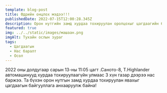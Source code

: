 ```yaml
---
template: blog-post
title: Өдрийн онцлох мэдээ!!!
publishedDate: 2022-07-15T12:00:28.345Z
description: Орон нутгийн замд хурдаа тохируулан оролцохыг цагдаагийн байгууллага анхааруулж байна
featured: true
img: ../../static/images/машаан.png
imgAlt: Тухайн ослын зураг
tags:
  - Цагдаагын
  - Нас баралт
  - Осол
---
```

2022 оны долдугаар сарын 13-ны 11:05 цагт .Саното-8, Т.Highlander автомашинууд хурдаа тохируулаагүйн улмаас 3 хүн газар дээрээ нас баржээ.
Та бүхэн орон нутгын замд хурдаа тохируулан явахыг цагдаагын байгууллага анхааруулж байна!